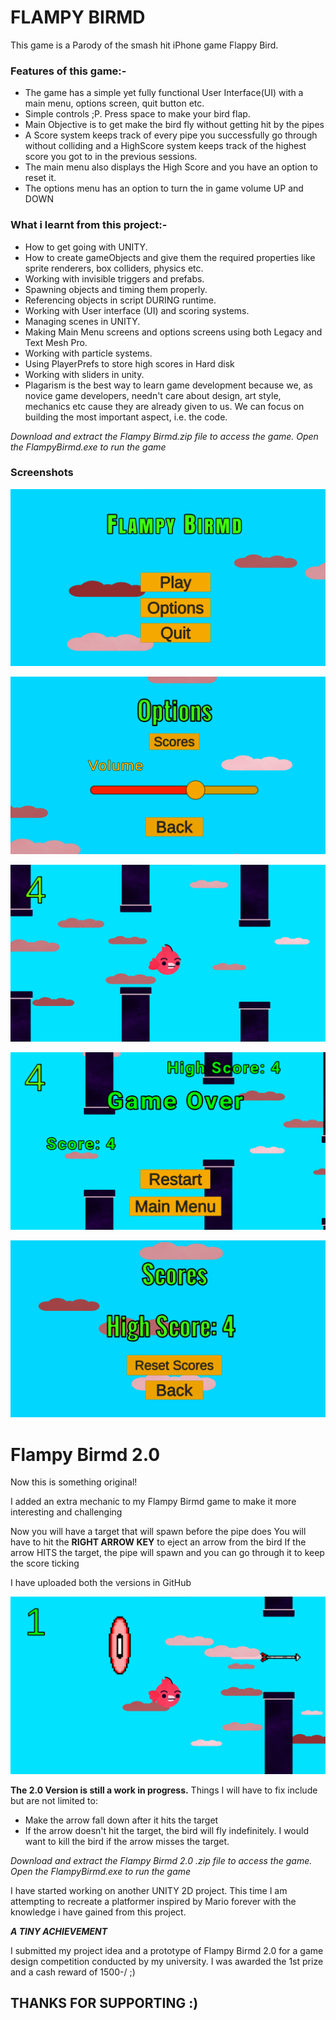 # FLAMPY BIRMD

This game is a Parody of the smash hit iPhone game Flappy Bird.

### Features of this game:-

* The game has a simple yet fully functional User Interface(UI) with a main menu, options screen, quit button etc.
* Simple controls ;P. Press space to make your bird flap.
* Main Objective is to get make the bird fly without getting hit by the pipes
* A Score system keeps track of every pipe you successfully go through without colliding and a HighScore system keeps track of the highest score you got to in the previous sessions.
* The main menu also displays the High Score and you have an option to reset it.
* The options menu has an option to turn the in game volume UP and DOWN

### What i learnt from this project:-

* How to get going with UNITY.
* How to create gameObjects and give them the required properties like sprite renderers, box colliders, physics etc.
* Working with invisible triggers and prefabs.
* Spawning objects and timing them properly.
* Referencing objects in script DURING runtime.
* Working with User interface (UI) and scoring systems.
* Managing scenes in UNITY.
* Making Main Menu screens and options screens using both Legacy and Text Mesh Pro.
* Working with particle systems.
* Using PlayerPrefs to store high scores in Hard disk
* Working with sliders in unity.
* Plagarism is the best way to learn game development because we, as novice game developers, needn't care about design, art style, mechanics etc cause they are already given to us. We can focus on building the most important aspect, i.e. the code.

*Download and extract the Flampy Birmd.zip file to access the game.*
*Open the FlampyBirmd.exe to run the game*

### Screenshots

![Title screen](https://github.com/pervelaHemanth23/FlampyBirmd/blob/main/ScreenShots/Main%20Menu.png)

![Options Screen](https://github.com/pervelaHemanth23/FlampyBirmd/blob/main/ScreenShots/Options%20Screen.png)

![Game Screenshot](https://github.com/pervelaHemanth23/FlampyBirmd/blob/main/ScreenShots/Game.png)

![Game Over Screen](https://github.com/pervelaHemanth23/FlampyBirmd/blob/main/ScreenShots/Game%20Over%20Screen.png)

![High Scores Screen](https://github.com/pervelaHemanth23/FlampyBirmd/blob/main/ScreenShots/High%20Scores%20Screen.png)

# Flampy Birmd 2.0

Now this is something original!

I added an extra mechanic to my Flampy Birmd game to make it more interesting and challenging

Now you will have a target that will spawn before the pipe does
You will have to hit the **RIGHT ARROW KEY** to eject an arrow from the bird
If the arrow HITS the target, the pipe will spawn and you can go through it to keep the score ticking

I have uploaded both the versions in GitHub 

![Flampy Birmd 2.0](https://github.com/pervelaHemanth23/FlampyBirmd/blob/main/ScreenShots/Flampy%20Birmd%202.0.png)

**The 2.0 Version is still a work in progress.** Things I will have to fix include but are not limited to:

* Make the arrow fall down after it hits the target
* If the arrow doesn't hit the target, the bird will fly indefinitely. I would want to kill the bird if the arrow misses the target.


*Download and extract the Flampy Birmd 2.0 .zip file to access the game.*
*Open the FlampyBirmd.exe to run the game*

I have started working on another UNITY 2D project. This time I am attempting to recreate a platformer inspired by Mario forever with the knowledge i have gained from this project.

***A TINY ACHIEVEMENT***

I submitted my project idea and a prototype of Flampy Birmd 2.0 for a game design competition conducted by my university. I was awarded the 1st prize and a cash reward of 1500-/ ;)

## THANKS FOR SUPPORTING :)
